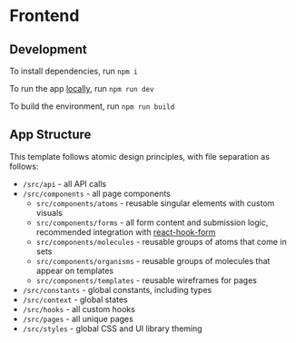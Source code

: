 # Frontend

## Development

To install dependencies, run
`npm i`

To run the app [locally](http://localhost:5173/), run
`npm run dev`

To build the environment, run
`npm run build`

## App Structure

This template follows atomic design principles, with file separation as follows:

- `/src/api` - all API calls
- `/src/components` - all page components
  - `src/components/atoms` - reusable singular elements with custom visuals
  - `src/components/forms` - all form content and submission logic, recommended integration with [react-hook-form](https://www.react-hook-form.com/)
  - `src/components/molecules` - reusable groups of atoms that come in sets
  - `src/components/organisms` - reusable groups of molecules that appear on templates
  - `src/components/templates` - reusable wireframes for pages
- `/src/constants` - global constants, including types
- `/src/context` - global states
- `/src/hooks` - all custom hooks
- `/src/pages` - all unique pages
- `/src/styles` - global CSS and UI library theming
